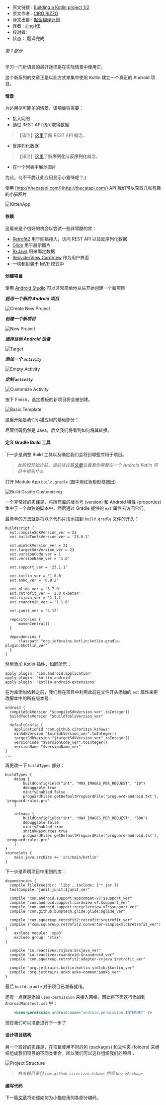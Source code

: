 > 
* 原文链接 : [Building a Kotlin project 1/2](http://cirorizzo.net/2016/03/04/building-a-kotlin-project/)
* 原文作者 : [CIRO RIZZO](https://github.com/cirorizzo)
* 译文出自 : [掘金翻译计划](https://github.com/xitu/gold-miner)
* 译者 : [Jing KE](https://github.com/jingkecn)
* 校对者: 
* 状态： 翻译完成


###### _第 1 部分_

学习一门新语言的最好途径是在实际情景中使用它。
  
这个新系列的文章正是以此方式来集中使用 Kotlin 建立一个真正的 Android 项目。

#### 情景

为适用尽可能多的情景，该项目将需要：

*   接入网络
*   通过 REST API 访问取得数据
>   【译注】[这里](https://zh.wikipedia.org/wiki/REST)了解 REST API 概念。
*   反序列化数据
>   【译注】[这里](https://zh.wikipedia.org/wiki/%E5%BA%8F%E5%88%97%E5%8C%96)了解**序列化**与**反序列化**概念。
*   在一个列表中展示图片

为此，何不干脆让此应用显示小猫咪呢？;)  

使用 [http://thecatapi.com/](http://thecatapi.com/) API 我们可以获取几张有趣的小猫图片

![KittenApp](http://cirorizzo.net/content/images/2016/03/xkittenApp.png.pagespeed.ic.ulo4yWl6Cg.png)

#### 依赖

这看来是个很好的机会以尝试一些非常酷的库：

*   [Retrofit2](http://square.github.io/retrofit/) 用于网络接入，访问 REST API 以及反序列化数据
*   [Glide](https://github.com/bumptech/glide) 用于展示图片
*   [RxJava](https://github.com/ReactiveX/RxJava) 用来绑定数据
*   [RecyclerView CardView](http://developer.android.com/training/material/lists-cards.html) 作为用户界面
*    一切都封装于 [MVP](https://en.wikipedia.org/wiki/Model%E2%80%93view%E2%80%93presenter) 模式中

#### 创建项目

使用 [Android Studio](http://developer.android.com/sdk/index.html) 可以非常简单地从头开始创建一个新项目

**_启用一个新的 Android 项目_**

![Create New Project](http://cirorizzo.net/content/images/2016/03/xAndroidStudio_NewProject.png.pagespeed.ic.7fDR0qSTJd.png)

**_创建一个新项目_**

![New Project](http://cirorizzo.net/content/images/2016/03/xAndroidStudio_NewProject_Create_NEW-1.png.pagespeed.ic.rtJ-FIVYiG.png)

**_选择目标 Android 设备_**

![Target](http://cirorizzo.net/content/images/2016/03/xAndroidStudio_NewProject_Target.png.pagespeed.ic.bXlb6fWH62.png)

**_添加一个 `activity`_**

![Empty Activity](http://cirorizzo.net/content/images/2016/03/xAndroidStudio_NewProject_Empty.png.pagespeed.ic.VYxIdhZ3Xk.png)

**_定制 `activity`_**

![Customize Activity](http://cirorizzo.net/content/images/2016/03/xAndroidStudio_NewProject_Activity.png.pagespeed.ic.3g2X5Gs9Bn.png)

按下 Finish，选定模板的新项目将会被创建。

![Basic Template](http://cirorizzo.net/content/images/2016/03/xAndroidStudio_Basic_Template.png.pagespeed.ic.3iX8nv51PP.png)

这里开始是我们小猫应用的基础部分！

尽管代码仍然是 Java，后文我们将看到如何将其转换。

#### 定义 Gradle Build 工具

下一步是调整 Build 工具以及确定我们会将到哪些库用于项目。

> _此阶段开始之前，请前往这篇[文章](http://www.cirorizzo.net/kotlin-code/)去看看你需要在一个 Android Kotlin 项目中用到什么_

打开 Module App `build.gradle` (图中用红色矩形框圈出)

![Build.Gradle Customizing](http://cirorizzo.net/content/images/2016/03/xAndroidStudio_Basic_Gradle_High.png.pagespeed.ic.0SHrJn4YZc.png)

一个非常好的实践是，将所有库的版本号 (version) 和 Android 特性 (properties) 集中于一个单独的脚本中，然后通过  Gradle 提供的 `ext` 属性去访问它们。

最简单的方法就是将以下代码片段添加到 `build.gradle` 文件的开头：

    buildscript {
      ext.compileSdkVersion_ver = 23
      ext.buildToolsVersion_ver = '23.0.2'

      ext.minSdkVersion_ver = 21
      ext.targetSdkVersion_ver = 23
      ext.versionCode_ver = 1
      ext.versionName_ver = '1.0'

      ext.support_ver = '23.1.1'

      ext.kotlin_ver = '1.0.0'
      ext.anko_ver = '0.8.2'

      ext.glide_ver = '3.7.0'
      ext.retrofit_ver = '2.0.0-beta4'
      ext.rxjava_ver = '1.1.1'
      ext.rxandroid_ver = '1.1.0'

      ext.junit_ver = '4.12'

      repositories {
          mavenCentral()
      }

      dependencies {
          classpath "org.jetbrains.kotlin:kotlin-gradle-plugin:$kotlin_ver"
      }
    }

然后添加 Kotlin 插件，如同所示：

    apply plugin: 'com.android.application'
    apply plugin: 'kotlin-android'
    apply plugin: 'kotlin-android-extensions'

在为库添加依赖之前，我们将在项目中利用此前在文件开头添加的 `ext` 属性来更改脚本中的所有版本号：

    android {
      compileSdkVersion "$compileSdkVersion_ver".toInteger()
      buildToolsVersion "$buildToolsVersion_ver"

      defaultConfig {
        applicationId "com.github.cirorizzo.kshows"
        minSdkVersion "$minSdkVersion_ver".toInteger()
        targetSdkVersion "$targetSdkVersion_ver".toInteger()
        versionCode "$versionCode_ver".toInteger()
        versionName "$versionName_ver"
    }
    ...

再更改一下 `buildTypes` 部分：

    buildTypes {
        debug {
            buildConfigField("int", "MAX_IMAGES_PER_REQUEST", "10")
            debuggable true
            minifyEnabled false
            proguardFiles getDefaultProguardFile('proguard-android.txt'), 'proguard-rules.pro'
        }

        release {
            buildConfigField("int", "MAX_IMAGES_PER_REQUEST", "500")
            debuggable false
            minifyEnabled true
            shrinkResources true
            proguardFiles getDefaultProguardFile('proguard-android.txt'), 'proguard-rules.pro'
        }
    }
    sourceSets {
        main.java.srcDirs += 'src/main/kotlin'
    }

下一步是声明项目中用到的库：

    dependencies {
      compile fileTree(dir: 'libs', include: ['*.jar'])
      testCompile "junit:junit:$junit_ver"

      compile "com.android.support:appcompat-v7:$support_ver"
      compile "com.android.support:cardview-v7:$support_ver"
      compile "com.android.support:recyclerview-v7:$support_ver"
      compile "com.github.bumptech.glide:glide:$glide_ver"

      compile "com.squareup.retrofit2:retrofit:$retrofit_ver"
      compile ("com.squareup.retrofit2:converter-simplexml:$retrofit_ver") {
        exclude module: 'xpp3'
        exclude group: 'stax'
    }

      compile "io.reactivex:rxjava:$rxjava_ver"
      compile "io.reactivex:rxandroid:$rxandroid_ver"
      compile "com.squareup.retrofit2:adapter-rxjava:$retrofit_ver"

      compile "org.jetbrains.kotlin:kotlin-stdlib:$kotlin_ver"
      compile "org.jetbrains.anko:anko-common:$anko_ver"
    }

最后 `build.gradle` 对于项目已准备就绪。

还有一点就是添加 `uses-permission` 来接入网络，因此将下面这行添加到 `AndroidManifest.xml` 中：

```xml
    <uses-permission android:name="android.permission.INTERNET" />
```

现在我们可以准备进行下一步了

#### 设计项目结构

另一个较好的实践是，在项目使用不同的包 (packages) 和文件夹 (folders) 来组织组成我们项目的不同类集合，所以我们可以这样组织我们的项目：

![Project Structure](http://cirorizzo.net/content/images/2016/03/xProjectStructure.png.pagespeed.ic.pltXQ_UkqX.png)

> _右击根目录包 `com.github.cirorizzo.kshows` 然后 `New->Package`_

#### 编写代码

下一篇[文章](http://www.cirorizzo.net/2016/03/04/building-a-kotlin-project-2/)将论述如何为小猫应用的各部分编码。

